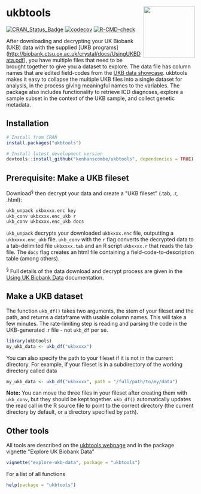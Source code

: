 ukbtools <img src='man/figures/logo.png' align="right" height="137.5" />
===

<!-- badges: start -->
[![CRAN_Status_Badge](http://www.r-pkg.org/badges/version/ukbtools)](https://cran.r-project.org/package=ukbtools)
[![codecov](https://codecov.io/gh/kenhanscombe/ukbtools/branch/master/graph/badge.svg?token=4MMpYxggFt)](https://codecov.io/gh/kenhanscombe/ukbtools)
[![R-CMD-check](https://github.com/kenhanscombe/ukbtools/workflows/R-CMD-check/badge.svg)](https://github.com/kenhanscombe/ukbtools/actions)
<!-- badges: end -->

After downloading and decrypting your UK Biobank (UKB) data with the supplied [UKB programs] (http://biobank.ctsu.ox.ac.uk/crystal/docs/UsingUKBData.pdf), you have multiple files that need to be brought together to give you a dataset to explore. The data file has column names that are edited field-codes from the [UKB data showcase](http://www.ukbiobank.ac.uk/data-showcase/). ukbtools makes it easy to collapse the multiple UKB files into a single dataset for analysis, in the process giving meaningful names to the variables. The package also includes functionality to retrieve ICD diagnoses, explore a sample subset in the context of the UKB sample, and collect genetic metadata.

## Installation

```r
# Install from CRAN
install.packages("ukbtools")

# Install latest development version
devtools::install_github("kenhanscombe/ukbtools", dependencies = TRUE)
```

## Prerequisite: Make a UKB fileset

Download<sup>§</sup> then decrypt your data and create a "UKB fileset" (.tab, .r, .html):

```bash
ukb_unpack ukbxxxx.enc key
ukb_conv ukbxxxx.enc_ukb r
ukb_conv ukbxxxx.enc_ukb docs
```

`ukb_unpack` decrypts your downloaded `ukbxxxx.enc` file, outputting a `ukbxxxx.enc_ukb` file. `ukb_conv` with the `r` flag converts the decrypted data to a tab-delimited file `ukbxxxx.tab` and an R script `ukbxxxx.r` that reads the tab file. The `docs` flag creates an html file containing a field-code-to-description table (among others).


<sup>§</sup> Full details of the data download and decrypt process are given in the [Using UK Biobank Data](http://biobank.ctsu.ox.ac.uk/crystal/docs/UsingUKBData.pdf) documentation.




## Make a UKB dataset

The function `ukb_df()` takes two arguments, the stem of your fileset and the path, and returns a dataframe with usable column names. This will take a few minutes. The rate-limiting step is reading and parsing the code in the UKB-generated .r file - not `ukb_df` per se.

```r
library(ukbtools)
my_ukb_data <- ukb_df("ukbxxxx")
```

You can also specify the path to your fileset if it is not in the current directory. For example, if your fileset is in a subdirectory of the working directory called data

```r
my_ukb_data <- ukb_df("ukbxxxx", path = "/full/path/to/my/data")
```

__Note:__ You can move the three files in your fileset after creating them with `ukb_conv`, but they should be kept together. `ukb_df()` automatically updates the read call in the R source file to point to the correct directory (the current directory by default, or a directory specified by `path`).

## Other tools

All tools are described on the [ukbtools webpage](https://kenhanscombe.github.io/ukbtools/) and in the package vignette "Explore UK Biobank Data"

```r
vignette("explore-ukb-data", package = "ukbtools")
```
For a list of all functions

```r
help(package = "ukbtools")
```
